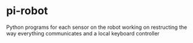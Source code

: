 pi-robot
========

Python programs for each sensor on the robot
working on restructing the way everything communicates and a local keyboard controller 
